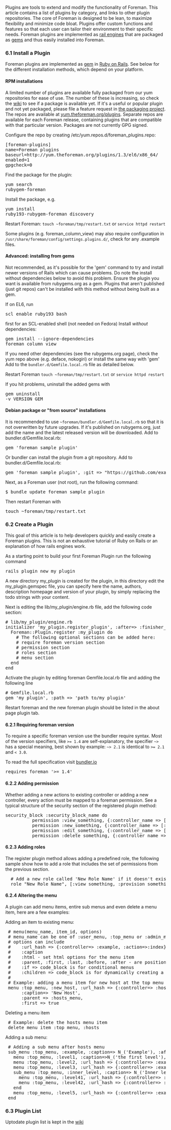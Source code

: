 
Plugins are tools to extend and modify the functionality of Foreman. This article contains a list of plugins by category, and links to other plugin repositories. The core of Foreman is designed to be lean, to maximize flexibility and minimize code bloat. Plugins offer custom functions and features so that each user can tailor their environment to their specific needs. Foreman plugins are implemented as [rail engines](http://guides.rubyonrails.org/engines.html) that are packaged as [gems](http://guides.rubygems.org/what-is-a-gem/) and thus easily installed into Foreman.

### 6.1 Install a Plugin

Foreman plugins are implemented as [gem](http://guides.rubygems.org/what-is-a-gem/) in [Ruby on Rails](http://www.rubyonrails.org). See below for the different installation methods, which depend on your platform.

#### RPM installations

A limited number of plugins are available fully packaged from our yum repositories for ease of use. The number of these is increasing, so check the [wiki](http://projects.theforeman.org/projects/foreman/wiki/List_of_Plugins) to see if a package is available yet.  If it's a useful or popular plugin and not yet packaged, please file a feature request in [the packaging project](http://projects.theforeman.org/projects/rpms/issues/new).
The repos are available at [yum.theforeman.org/plugins](http://yum.theforeman.org/plugins/).  Separate repos are available for each Foreman release, containing plugins that are compatible with that particular version.  Packages are not currently GPG signed.

Configure the repo by creating /etc/yum.repos.d/foreman_plugins.repo:

<pre>
[foreman-plugins]
name=Foreman plugins
baseurl=http://yum.theforeman.org/plugins/1.3/el6/x86_64/
enabled=1
gpgcheck=0
</pre>

Find the package for the plugin: <pre>yum search rubygem-foreman</pre>
Install the package, e.g. <pre>yum install ruby193-rubygem-foreman_discovery</pre>
Restart Foreman: `touch ~foreman/tmp/restart.txt` or `service httpd restart`

Some plugins (e.g. foreman_column_view) may also require configuration in `/usr/share/foreman/config/settings.plugins.d/`, check for any .example files.

#### Advanced: installing from gems

Not recommended, as it's possible for the 'gem' command to try and install newer versions of Rails which can cause problems. Do note the install without dependencies below to avoid this problem.
Ensure the plugin you want is available from rubygems.org as a gem. Plugins that aren't published (just git repos) can't be installed with this method without being built as a gem.

If on EL6, run <pre>scl enable ruby193 bash</pre> first for an SCL-enabled shell (not needed on Fedora)
Install *without* dependencies: <pre>gem install --ignore-dependencies foreman_column_view</pre>
If you need other dependencies (see the rubygems.org page), check the yum repo above (e.g. deface, nokogiri) or install the same way with 'gem'
Add to the `bundler.d/Gemfile.local.rb` file as detailed below.

Restart Foreman `touch ~foreman/tmp/restart.txt` or `service httpd restart`

If you hit problems, uninstall the added gems with <pre>gem uninstall -v VERSION GEM</pre>

#### Debian package or "from source" installations

It is recommended to use `~foreman/bundler.d/Gemfile.local.rb` so that it is not overwritten by future upgrades.
If it's published on rubygems.org, just add the name and the latest released version will be downloaded.  Add to bundler.d/Gemfile.local.rb:
<pre>gem 'foreman_sample_plugin'</pre>

Or bundler can install the plugin from a git repository.  Add to bundler.d/Gemfile.local.rb:
<pre>gem 'foreman_sample_plugin', :git => "https://github.com/example/foreman_sample_plugin.git"</pre>

Next, as a Foreman user (not root), run the following command:
<pre>$ bundle update foreman_sample_plugin</pre>

Then restart Foreman with
<pre>touch ~foreman/tmp/restart.txt</pre>


### 6.2 Create a Plugin

This goal of this article is to help developers quickly and easily create a Foreman plugins. This is not an exhaustive tutorial of Ruby on Rails or an explanation of how rails engines work.

As a starting point to build your first Foreman Plugin run the following command
<pre>rails plugin new my_plugin</pre>

A new directory my_plugin is created for the plugin, in this directory edit the my_plugin.gemspec file, you can specify here the name, authors, description homepage and version of your plugin, by simply replacing  the todo strings with your content.

Next is editing the lib/my_plugin/engine.rb file, add the following code section:
<pre>
# lib/my_plugin/engine.rb
initializer 'my_plugin.register_plugin', :after=> :finisher_hook do |app|
  Foreman::Plugin.register :my_plugin do
    # The following optional sections can be added here:
    # require foreman version section
    # permission section
    # roles section
    # menu section
  end
end
</pre>

Activate the plugin by editing foreman Gemfile.local.rb file and adding the following line
<pre>
# Gemfile.local.rb
gem 'my_plugin', :path => 'path_to/my_plugin'
</pre>

Restart foreman and the new foreman plugin should be listed in the about page plugin tab.

#### 6.2.1 Requiring foreman version
To require a specific foreman version use the bundler require syntax. Most of the version specifiers, like `>= 1.4` are self-explanatory, the specifier `~>` has a special meaning, best shown by example: `~> 2.1` is identical to `>= 2.1` and `< 3.0`.

To read the full specification visit [bundler.io](http://bundler.io/v1.3/gemfile.html)
<pre>
requires_foreman '>= 1.4'
</pre>



#### 6.2.2 Adding permission
Whether adding a new actions to existing controller or adding a new controller, every action must be mapped to a foreman permission.
See a typical structure of the security section of the registered plugin method:
<pre>
security_block :security_block_name do
          permission :view_something, {:controller_name => [:index, :show, :auto_complete_search] }
          permission :new_something, {:controller_name => [:new, :create] }
          permission :edit_something, {:controller_name => [:edit, :update] }
          permission :delete_something, {:controller_name => [:destroy] }
</pre>

#### 6.2.3 Adding roles
The register plugin method allows adding a predefined role, the following sample show how to add a role that includes the set of permissions from the previous section.
<pre>
  # Add a new role called 'New Role Name' if it doesn't exist
  role "New Role Name", [:view_something, :provision_something, :edit_something, :destroy_something]
</pre>


#### 6.2.4 Altering the menu
A plugin can add menu items, entire sub menus and even delete a menu item, here are a few examples:

Adding an item to existing menu:
<pre>
 # menu(menu_name, item_id, options)
 # menu_name can be one of :user_menu, :top_menu or :admin_menu
 # options can include
 #    :url_hash => {:controller=> :example, :action=>:index}
 #    :caption
 #    :html - set html options for the menu item
 #    :parent, :first, :last, :before, :after - are positions statements
 #    :if => code_block is for conditional menus
 #    :children => code_block is for dynamically creating a list of sub menu items.
 #
 # Example: adding a menu item for new host at the top menu under the hosts sub menu:
 menu :top_menu, :new_host, :url_hash => {:controller=> :hosts, :action=>:new},
      :caption=> 'New Host',
      :parent => :hosts_menu,
      :first => true
</pre>

Deleting a menu item
<pre>
 # Example: delete the hosts menu item
 delete_menu_item :top_menu, :hosts
</pre>

Adding a sub menu:
<pre>
 # Adding a sub menu after hosts menu
 sub_menu :top_menu, :example, :caption=> N_('Example'), :after=> :hosts_menu do
   menu :top_menu, :level1, :caption=>N_('the first level'), :url_hash => {:controller=> :example, :action=>:index}
   menu :top_menu, :level2, :url_hash => {:controller=> :example, :action=>:index}
   menu :top_menu, :level3, :url_hash => {:controller=> :example, :action=>:index}
   sub_menu :top_menu, :inner_level, :caption=> N_('Inner level') do
     menu :top_menu, :level41, :url_hash => {:controller=> :example, :action=>:index}
     menu :top_menu, :level42, :url_hash => {:controller=> :example, :action=>:index}
   end
   menu :top_menu, :level5, :url_hash => {:controller=> :example, :action=>:index}
 end
</pre>

### 6.3 Plugin List
Uptodate plugin list is kept in the [wiki](http://projects.theforeman.org/projects/foreman/wiki/List_of_Plugins)

